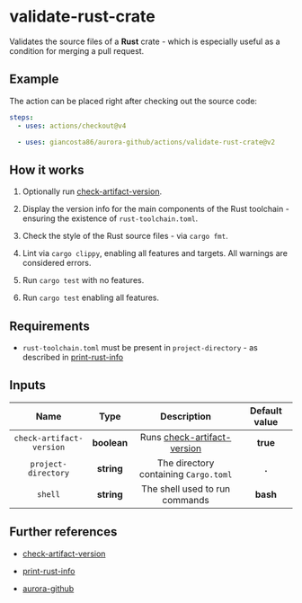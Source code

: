 # validate-rust-crate

Validates the source files of a **Rust** crate - which is especially useful as a condition for merging a pull request.

## Example

The action can be placed right after checking out the source code:

```yaml
steps:
  - uses: actions/checkout@v4

  - uses: giancosta86/aurora-github/actions/validate-rust-crate@v2
```

## How it works

1. Optionally run [check-artifact-version](../check-artifact-version/README.md).

1. Display the version info for the main components of the Rust toolchain - ensuring the existence of `rust-toolchain.toml`.

1. Check the style of the Rust source files - via `cargo fmt`.

1. Lint via `cargo clippy`, enabling all features and targets. All warnings are considered errors.

1. Run `cargo test` with no features.

1. Run `cargo test` enabling all features.

## Requirements

- `rust-toolchain.toml` must be present in `project-directory` - as described in [print-rust-info](../print-rust-info/README.md)

## Inputs

|           Name           |    Type     |                            Description                             | Default value |
| :----------------------: | :---------: | :----------------------------------------------------------------: | :-----------: |
| `check-artifact-version` | **boolean** | Runs [check-artifact-version](../check-artifact-version/README.md) |   **true**    |
|   `project-directory`    | **string**  |               The directory containing `Cargo.toml`                |     **.**     |
|         `shell`          | **string**  |                   The shell used to run commands                   |   **bash**    |

## Further references

- [check-artifact-version](../check-artifact-version/README.md)

- [print-rust-info](../print-rust-info/README.md)

- [aurora-github](../../README.md)
